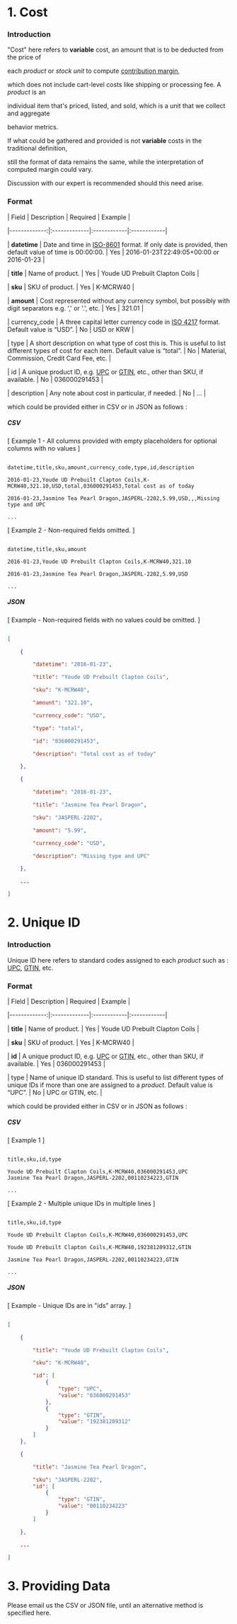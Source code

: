 # 1. Cost



### Introduction



"Cost" here refers to __variable__ cost, an amount that is to be deducted from the price of

each *product* or *stock unit* to compute [contribution margin](https://en.wikipedia.org/wiki/Contribution_margin),

which does not include cart-level costs like shipping or processing fee. A *product* is an

individual item that's priced, listed, and sold, which is a unit that we collect and aggregate

behavior metrics.



If what could be gathered and provided is not __variable__ costs in the traditional definition,

still the format of data remains the same, while the interpretation of computed margin could vary.

Discussion with our expert is recommended should this need arise.



### Format



| Field | Description | Required | Example |

|-------------:|:-------------|:------------|:------------|

| __datetime__ | Date and time in [ISO-8601](https://en.wikipedia.org/wiki/ISO_8601) format. If only date is provided, then default value of time is 00:00:00. | Yes | 2016-01-23T22:49:05+00:00 or 2016-01-23 |

| __title__ | Name of product. | Yes | Youde UD Prebuilt Clapton Coils |

| __sku__ | SKU of product. | Yes | K-MCRW40 |

| __amount__ | Cost represented without any currency symbol, but possibly with digit separators e.g. ',' or '.', etc. | Yes | 321.01 |

| currency_code | A three capital letter currency code in [ISO 4217](https://en.wikipedia.org/wiki/ISO_4217) format. Default value is “USD”. | No | USD or KRW |

| type | A short description on what type of cost this is. This is useful to list different types of cost for each item. Default value is “total”. | No | Material, Commission, Credit Card Fee, etc. |

| id | A unique product ID, e.g. [UPC](https://en.wikipedia.org/wiki/Universal_Product_Code) or [GTIN](http://www.gs1.org/gtin), etc., other than SKU, if available. | No | 036000291453 |

| description | Any note about cost in particular, if needed. | No | ... |



which could be provided either in CSV or in JSON as follows :



##### CSV



[ Example 1 - All columns provided with empty placeholders for optional columns with no values ]


```

datetime,title,sku,amount,currency_code,type,id,description

2016-01-23,Youde UD Prebuilt Clapton Coils,K-MCRW40,321.10,USD,total,036000291453,Total cost as of today

2016-01-23,Jasmine Tea Pearl Dragon,JASPERL-2202,5.99,USD,,,Missing type and UPC

...

```



[ Example 2 - Non-required fields omitted. ]


```

datetime,title,sku,amount

2016-01-23,Youde UD Prebuilt Clapton Coils,K-MCRW40,321.10

2016-01-23,Jasmine Tea Pearl Dragon,JASPERL-2202,5.99,USD

...

```



##### JSON



[ Example - Non-required fields with no values could be omitted. ]


```json

[

    {

        "datetime": "2016-01-23",

        "title": "Youde UD Prebuilt Clapton Coils",

        "sku": "K-MCRW40",

        "amount": "321.10",

        "currency_code": "USD",

        "type": "total",

        "id": "036000291453",

        "description": "Total cost as of today"

    },

    {

        "datetime": "2016-01-23",

        "title": "Jasmine Tea Pearl Dragon",

        "sku": "JASPERL-2202",

        "amount": "5.99",

        "currency_code": "USD",

        "description": "Missing type and UPC"

    },

    ...

]

```




# 2. Unique ID

### Introduction

Unique ID here refers to standard codes assigned to each *product* such as : 
[UPC](https://en.wikipedia.org/wiki/Universal_Product_Code), [GTIN](http://www.gs1.org/gtin), etc.

### Format

| Field | Description | Required | Example |

|-------------:|:-------------|:------------|:------------|

| __title__ | Name of product. | Yes | Youde UD Prebuilt Clapton Coils |

| __sku__ | SKU of product. | Yes | K-MCRW40 |

| __id__ | A unique product ID, e.g. [UPC](https://en.wikipedia.org/wiki/Universal_Product_Code) or [GTIN](http://www.gs1.org/gtin), etc., other than SKU, if available. | Yes | 036000291453 |

| type | Name of unique ID standard. This is useful to list different types of unique IDs if more than one are assigned to a *product*. Default value is “UPC”. | No | UPC or GTIN, etc. |


which could be provided either in CSV or in JSON as follows :


##### CSV

[ Example 1 ]


```

title,sku,id,type

Youde UD Prebuilt Clapton Coils,K-MCRW40,036000291453,UPC
Jasmine Tea Pearl Dragon,JASPERL-2202,00110234223,GTIN

...

```



[ Example 2 - Multiple unique IDs in multiple lines ]


```

title,sku,id,type

Youde UD Prebuilt Clapton Coils,K-MCRW40,036000291453,UPC

Youde UD Prebuilt Clapton Coils,K-MCRW40,192381209312,GTIN

Jasmine Tea Pearl Dragon,JASPERL-2202,00110234223,GTIN

...

```



##### JSON



[ Example - Unique IDs are in "ids" array. ]


```json

[

    {

        "title": "Youde UD Prebuilt Clapton Coils",

        "sku": "K-MCRW40",

        "id": [
            {
                "type": "UPC",
                "value": "036000291453"
            },
            {
                "type": "GTIN",
                "value": "192381209312"
            }
        ]
    },

    {

        "title": "Jasmine Tea Pearl Dragon",

        "sku": "JASPERL-2202",
        "id": [
            {
                "type": "GTIN",
                "value": "00110234223"
            }
        ]

    },

    ...

]

```

# 3. Providing Data

Please email us the CSV or JSON file, until an alternative method is specified here.
